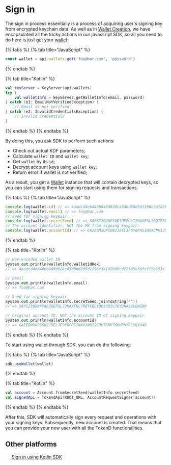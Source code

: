 # Sign in

The sign in process essentially is a process of acquiring user's signing key from encrypted 
keychain data. As well as in [Wallet Creation][1], we have encapsulated all
the tricky actions in our javascript SDK, so all you need to do here is just
get your [wallet][2]:

{% tabs %} {% tab title="JavaScript" %}
```javascript
const wallet = api.wallets.get('foo@bar.com', 'p@ssw0rd')
```
{% endtab %}

{% tab title="Kotlin" %}
```kotlin
val keyServer = KeyServer(api.wallets)
try {
    val walletInfo = keyServer.getWalletInfo(email, password)
} catch (e1: EmailNotVerifiedException) {
    // Email is not verified
} catch (e2: InvalidCredentialsException) {
    // Invalid credentials
}
```
{% endtab %} {% endtabs %}

By doing this, you ask SDK to perform such actions:

* Check out actual KDF parameters;
* Calculate `wallet ID` and `wallet key`;
* Get `wallet` by its `id`;
* Decrypt account keys using `wallet key`;
* Return error if wallet is not verified;

As a result, you get a [Wallet][3] instance that will contain decrypted keys,
so you can start using them for signing requests and transactions.

{% tabs %} {% tab title="JavaScript" %}
```javascript
console.log(wallet.id) // => 4aadcd4eb44bb845d828c45dbd68d5d1196c3a182b08cd22f05c56fcf15b153c
console.log(wallet.email) // => foo@bar.com
// seed for signing keypair:
console.log(wallet.secretSeed) // => SAPSZ3ODNFYAESQEPGL72MAXFNL7RQTFBLYDD32DICJHYQNA36LGNGBN
// The account identifier, NOT the PK from signing keypair: 
console.log(wallet.accountId) // => GAIEBMXUPSGW2J5ELJFOY6PR5IWXXJNHIJSDKTDHK76HHRNYRL2QYU4O
```
{% endtab %}

{% tab title="Kotlin" %}
```kotlin
// Hex-encoded wallet ID
System.out.println(walletInfo.walletIdHex) 
// => 4aadcd4eb44bb845d828c45dbd68d5d1196c3a182b08cd22f05c56fcf15b153c

// Email
System.out.println(walletInfo.email)
// => foo@bar.com

// Seed for signing keypair
System.out.println(walletInfo.secretSeed.joinToString(""))
// => SAPSZ3ODNFYAESQEPGL72MAXFNL7RQTFBLYDD32DICJHYQNA36LGNGBN

// Original account ID, NOT the account ID of signing keypair
System.out.println(walletInfo.accountId)
// => GAIEBMXUPSGW2J5ELJFOY6PR5IWXXJNHIJSDKTDHK76HHRNYRL2QYU4O
```
{% endtab %} {% endtabs %}

To start using wallet through SDK, you can do the following:

{% tabs %} {% tab title="JavaScript" %}
```javascript
sdk.useWallet(wallet)
```
{% endtab %}

{% tab title="Kotlin" %}
```kotlin
val account = Account.fromSecretSeed(walletInfo.secretSeed)
val signedApi = TokendApi(ROOT_URL, AccountRequestSigner(account))
```
{% endtab %} {% endtabs %}

After this, SDK will automatically sign every request and operations with your 
signing keys. Subsequently, new account is created. That means that you can provide your new user with all the TokenD functionalities.

## Other platforms

[<img src="https://kotlinlang.org/assets/images/favicon.ico" height="16"/> Sign in using Kotlin SDK][4]

[1]: /tech/guides/sign_in.md
[2]: /tech/key_entities/wallet.md
[3]: https://tokend.gitlab.io/new-js-sdk/Wallet.html
[4]: https://github.com/tokend/kotlin-sdk/wiki/Sign-in
